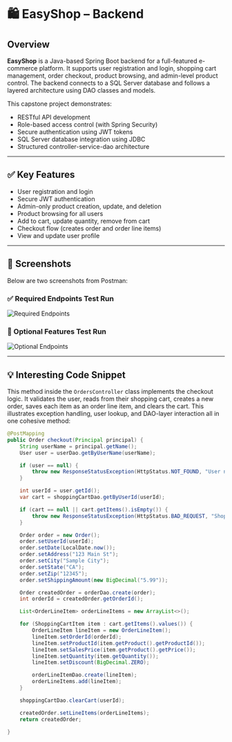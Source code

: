 # 🛍️ EasyShop – Backend

## Overview

**EasyShop** is a Java-based Spring Boot backend for a full-featured e-commerce platform. It supports user registration and login, shopping cart management, order checkout, product browsing, and admin-level product control. The backend connects to a SQL Server database and follows a layered architecture using DAO classes and models.

This capstone project demonstrates:

- RESTful API development
- Role-based access control (with Spring Security)
- Secure authentication using JWT tokens
- SQL Server database integration using JDBC
- Structured controller-service-dao architecture

---

## ✅ Key Features

- User registration and login
- Secure JWT authentication
- Admin-only product creation, update, and deletion
- Product browsing for all users
- Add to cart, update quantity, remove from cart
- Checkout flow (creates order and order line items)
- View and update user profile

---

## 📸 Screenshots

Below are two screenshots from Postman:

### ✅ Required Endpoints Test Run
![Required Endpoints](./EasyShop-Postman.png)

### 🔄 Optional Features Test Run
![Optional Endpoints](./EasyShop-Postman-Optional.png)

---

## 💡 Interesting Code Snippet

This method inside the `OrdersController` class implements the checkout logic. It validates the user, reads from their shopping cart, creates a new order, saves each item as an order line item, and clears the cart. This illustrates exception handling, user lookup, and DAO-layer interaction all in one cohesive method:

```java
@PostMapping
public Order checkout(Principal principal) {
    String userName = principal.getName();
    User user = userDao.getByUserName(userName);

    if (user == null) {
        throw new ResponseStatusException(HttpStatus.NOT_FOUND, "User not found.");
    }

    int userId = user.getId();
    var cart = shoppingCartDao.getByUserId(userId);

    if (cart == null || cart.getItems().isEmpty()) {
        throw new ResponseStatusException(HttpStatus.BAD_REQUEST, "Shopping cart is empty.");
    }

    Order order = new Order();
    order.setUserId(userId);
    order.setDate(LocalDate.now());
    order.setAddress("123 Main St");
    order.setCity("Sample City");
    order.setState("CA");
    order.setZip("12345");
    order.setShippingAmount(new BigDecimal("5.99"));

    Order createdOrder = orderDao.create(order);
    int orderId = createdOrder.getOrderId();

    List<OrderLineItem> orderLineItems = new ArrayList<>();

    for (ShoppingCartItem item : cart.getItems().values()) {
        OrderLineItem lineItem = new OrderLineItem();
        lineItem.setOrderId(orderId);
        lineItem.setProductId(item.getProduct().getProductId());
        lineItem.setSalesPrice(item.getProduct().getPrice());
        lineItem.setQuantity(item.getQuantity());
        lineItem.setDiscount(BigDecimal.ZERO);

        orderLineItemDao.create(lineItem);
        orderLineItems.add(lineItem);
    }

    shoppingCartDao.clearCart(userId);

    createdOrder.setLineItems(orderLineItems); 
    return createdOrder;

}
```

